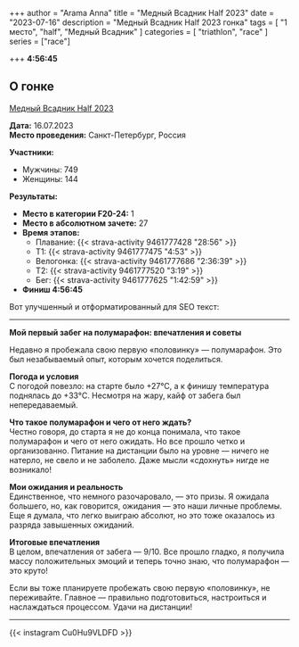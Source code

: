 +++
author = "Arama Anna"
title = "Медный Всадник Half 2023"
date = "2023-07-16"
description = "Медный Всадник Half 2023 гонка"
tags = [
    "1 место",
    "half",
    "Медный Всадник"
]
categories = [
    "triathlon",
    "race"
]
series = ["race"]


+++
**4:56:45**



<!--more-->

## О гонке

[Медный Всадник Half 2023](https://tristats.ru/RUS/profile/nobrand/mednyy-vsadnik/half/2023)

**Дата:** 16.07.2023  
**Место проведения:** Санкт-Петербург, Россия  

**Участники:**  
- Мужчины: 749  
- Женщины: 144  

**Результаты:**  
- **Место в категории F20-24:** 1  
- **Место в абсолютном зачете:** 27  
- **Время этапов:**  
  - Плавание: {{< strava-activity 9461777428 "28:56" >}}
  - Т1:  {{< strava-activity 9461777475 "4:53" >}}
  - Велогонка: {{< strava-activity 9461777686 "2:36:39" >}}  
  - Т2: {{< strava-activity 9461777520 "3:19" >}}  
  - Бег: {{< strava-activity 9461777625 "1:42:59" >}}
- **Финиш 4:56:45**

Вот улучшенный и отформатированный для SEO текст:

---

**Мой первый забег на полумарафон: впечатления и советы**  

Недавно я пробежала свою первую «половинку» — полумарафон. Это был незабываемый опыт, которым хочется поделиться.  

**Погода и условия**  
С погодой повезло: на старте было +27°C, а к финишу температура поднялась до +33°C. Несмотря на жару, кайф от забега был непередаваемый.  

**Что такое полумарафон и чего от него ждать?**  
Честно говоря, до старта я не до конца понимала, что такое полумарафон и чего от него ожидать. Но все прошло четко и организованно. Питание на дистанции было на уровне — ничего не натерло, не свело и не заболело. Даже мысли «сдохнуть» нигде не возникало!  

**Мои ожидания и реальность**  
Единственное, что немного разочаровало, — это призы. Я ожидала большего, но, как говорится, ожидания — это наши личные проблемы. Еще я думала, что легко выиграю абсолют, но это тоже оказалось из разряда завышенных ожиданий.  

**Итоговые впечатления**  
В целом, впечатления от забега — 9/10. Все прошло гладко, я получила массу положительных эмоций и теперь точно знаю, что полумарафон — это круто!  

Если вы тоже планируете пробежать свою первую «половинку», не переживайте. Главное — правильно подготовиться, настроиться и наслаждаться процессом. Удачи на дистанции!  

---


{{< instagram Cu0Hu9VLDFD >}}

